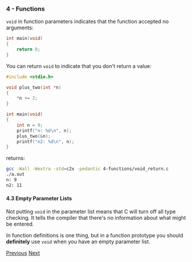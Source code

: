 ### 4 - Functions

`void` in function parameters indicates that the function accepted no
arguments:

```c
int main(void)
{
    return 0;
}
```

You can return `void` to indicate that you don't return a value:

```c
#include <stdio.h>

void plus_two(int *n)
{
    *n += 2;
}

int main(void)
{
    int n = 9;
    printf("n: %d\n", n);
    plus_two(&n);
    printf("n2: %d\n", n);
}
```

returns:

```sh
gcc -Wall -Wextra -std=c2x -pedantic 4-functions/void_return.c
./a.out
n: 9
n2: 11
```

#### 4.3 Empty Parameter Lists

Not putting `void` in the parameter list means that C will turn off all type
checking. It tells the compiler that there's no information about what might be
entered.

In function definitions is one thing, but in a function prototype you should
**definitely** use `void` when you have an empty parameter list.

[Previous](./3-variables-and-statements.md)
[Next](./5-pointers.md)